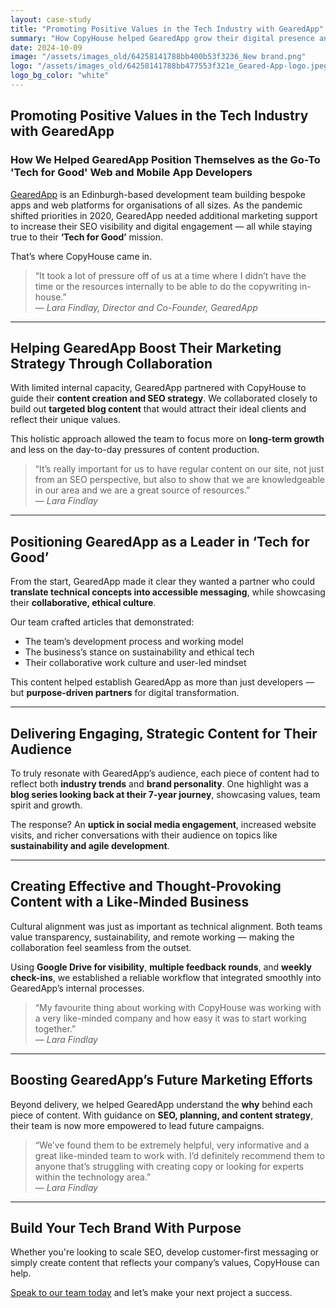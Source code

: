 ```yaml
---
layout: case-study
title: "Promoting Positive Values in the Tech Industry with GearedApp"
summary: "How CopyHouse helped GearedApp grow their digital presence and communicate their ‘Tech for Good’ ethos through strategic, SEO-friendly content."
date: 2024-10-09
image: "/assets/images_old/64258141788bb400b53f3236_New brand.png"
logo: "/assets/images_old/64258141788bb477553f321e_Geared-App-logo.jpeg"
logo_bg_color: "white"
---
```


## Promoting Positive Values in the Tech Industry with GearedApp

### How We Helped GearedApp Position Themselves as the Go-To 'Tech for Good' Web and Mobile App Developers

[GearedApp](https://www.gearedapp.com/) is an Edinburgh-based development team building bespoke apps and web platforms for organisations of all sizes. As the pandemic shifted priorities in 2020, GearedApp needed additional marketing support to increase their SEO visibility and digital engagement — all while staying true to their **‘Tech for Good’** mission.

That’s where CopyHouse came in.

> “It took a lot of pressure off of us at a time where I didn’t have the time or the resources internally to be able to do the copywriting in-house.”  
> — *Lara Findlay, Director and Co-Founder, GearedApp*

---

## Helping GearedApp Boost Their Marketing Strategy Through Collaboration

With limited internal capacity, GearedApp partnered with CopyHouse to guide their **content creation and SEO strategy**. We collaborated closely to build out **targeted blog content** that would attract their ideal clients and reflect their unique values.

This holistic approach allowed the team to focus more on **long-term growth** and less on the day-to-day pressures of content production.

> “It’s really important for us to have regular content on our site, not just from an SEO perspective, but also to show that we are knowledgeable in our area and we are a great source of resources.”  
> — *Lara Findlay*

---

## Positioning GearedApp as a Leader in ‘Tech for Good’

From the start, GearedApp made it clear they wanted a partner who could **translate technical concepts into accessible messaging**, while showcasing their **collaborative, ethical culture**.

Our team crafted articles that demonstrated:

- The team’s development process and working model  
- The business’s stance on sustainability and ethical tech  
- Their collaborative work culture and user-led mindset  

This content helped establish GearedApp as more than just developers — but **purpose-driven partners** for digital transformation.

---

## Delivering Engaging, Strategic Content for Their Audience

To truly resonate with GearedApp’s audience, each piece of content had to reflect both **industry trends** and **brand personality**. One highlight was a **blog series looking back at their 7-year journey**, showcasing values, team spirit and growth.

The response? An **uptick in social media engagement**, increased website visits, and richer conversations with their audience on topics like **sustainability and agile development**.

---

## Creating Effective and Thought-Provoking Content with a Like-Minded Business

Cultural alignment was just as important as technical alignment. Both teams value transparency, sustainability, and remote working — making the collaboration feel seamless from the outset.

Using **Google Drive for visibility**, **multiple feedback rounds**, and **weekly check-ins**, we established a reliable workflow that integrated smoothly into GearedApp’s internal processes.

> “My favourite thing about working with CopyHouse was working with a very like-minded company and how easy it was to start working together.”  
> — *Lara Findlay*

---

## Boosting GearedApp’s Future Marketing Efforts

Beyond delivery, we helped GearedApp understand the **why** behind each piece of content. With guidance on **SEO, planning, and content strategy**, their team is now more empowered to lead future campaigns.

> “We’ve found them to be extremely helpful, very informative and a great like-minded team to work with. I’d definitely recommend them to anyone that’s struggling with creating copy or looking for experts within the technology area.”  
> — *Lara Findlay*

---

## Build Your Tech Brand With Purpose

Whether you're looking to scale SEO, develop customer-first messaging or simply create content that reflects your company’s values, CopyHouse can help.

[Speak to our team today](https://www.copyhouse.io/contact) and let’s make your next project a success.
